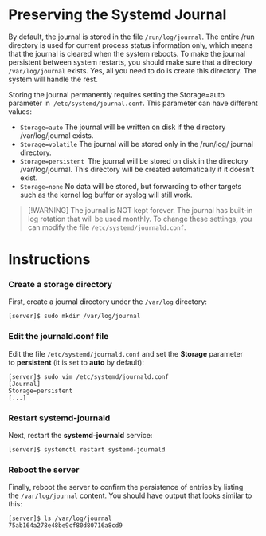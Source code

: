 # Preserving the Systemd Journal
By default, the journal is stored in the file `/run/log/journal`. The entire /run directory is used for current process status information only, which means that the journal is cleared when the system reboots. To make the journal persistent between system restarts, you should make sure that a directory `/var/log/journal` exists. Yes, all you need to do is create this directory. The system will handle the rest. 

Storing the journal permanently requires setting the Storage=auto parameter in` /etc/systemd/journal.conf`. This parameter can have different values:

-   `Storage=auto` The journal will be written on disk if the directory /var/log/journal exists.
-   `Storage=volatile` The journal will be stored only in the /run/log/ journal directory.    
-   `Storage=persistent `The journal will be stored on disk in the directory /var/log/journal. This directory will be created automatically if it doesn’t exist.
-   `Storage=none` No data will be stored, but forwarding to other targets such as the kernel log buffer or syslog will still work.

>[!WARNING]  The journal is NOT kept forever. The journal has built-in log rotation that will be used monthly. To change these settings, you can modify the file `/etc/systemd/journald.conf`.

# Instructions
### Create a storage directory
First, create a journal directory under the `/var/log` directory:
```shell
[server]$ sudo mkdir /var/log/journal
```

### Edit the journald.conf file

Edit the file `/etc/systemd/journald.conf` and set the **Storage** parameter to **persistent** (it is set to **auto** by default):
```shell
[server]$ sudo vim /etc/systemd/journald.conf
[Journal]
Storage=persistent 
[...]
```

### Restart systemd-journald
Next, restart the **systemd-journald** service:

```shell
[server]$ systemctl restart systemd-journald
```

### Reboot the server
Finally, reboot the server to confirm the persistence of entries by listing the `/var/log/journal` content. You should have output that looks similar to this:

```shell
[server]$ ls /var/log/journal
75ab164a278e48be9cf80d80716a8cd9
```